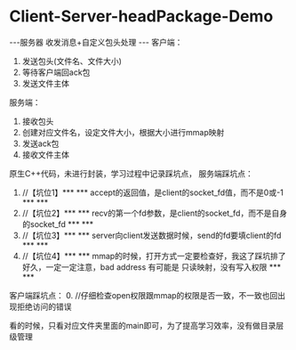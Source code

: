 # Client-Server-headPackage-Demo
---服务器 收发消息+自定义包头处理 --- 
客户端：
1. 发送包头(文件名、文件大小)
2. 等待客户端回ack包
3. 发送文件主体

服务端：
1. 接收包头
2. 创建对应文件名，设定文件大小，根据大小进行mmap映射
3. 发送ack包
4. 接收文件主体


原生C++代码，未进行封装，学习过程中记录踩坑点，
服务端踩坑点：
1. //【坑位1】*** *** accept的返回值，是client的socket_fd值，而不是0或-1 *** ***
2. //【坑位2】*** *** recv的第一个fd参数，是client的socket_fd，而不是自身的socket_fd *** ***
3. //【坑位3】*** *** server向client发送数据时候，send的fd要填client的fd *** ***
4. //【坑位4】*** *** mmap的时候，打开方式一定要检查好，我这了踩坑排了好久，一定一定注意，bad address 有可能是 只读映射，没有写入权限 *** ***


客户端踩坑点：
0. //仔细检查open权限跟mmap的权限是否一致，不一致也回出现拒绝访问的错误


看的时候，只看对应文件夹里面的main即可，为了提高学习效率，没有做目录层级管理
